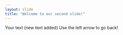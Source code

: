 ```yaml
---
layout: slide
title: "Welcome to our second slide!"
---
```

Your text (new text added)
Use the left arrow to go back!
